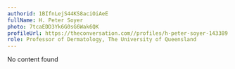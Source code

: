 ```yaml
---
authorid: 1BIfnLejS44KS8aciOiAeE
fullName: H. Peter Soyer
photo: 7tcaEDD3Yk6G0sG6Wak6QK
profileUrl: https://theconversation.com//profiles/h-peter-soyer-143389
role: Professor of Dermatology, The University of Queensland
---
```

No content found